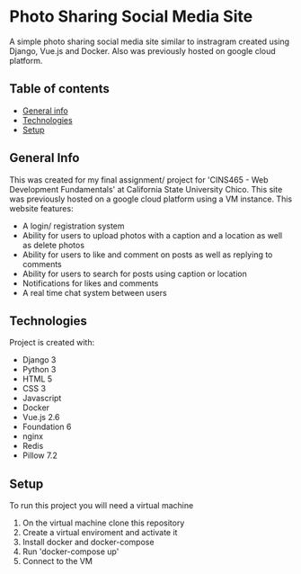 # Photo Sharing Social Media Site
A simple photo sharing social media site similar to instragram created using Django, Vue.js and Docker. Also was previously hosted on google cloud platform.

## Table of contents
* [General info](#general-info)
* [Technologies](#technologies)
* [Setup](#setup)

## General Info
This was created for my final assignment/ project for 'CINS465 - Web Development Fundamentals' at California State University Chico. This site was previously hosted on a google cloud platform using a VM instance.
This website features:
* A login/ registration system
* Ability for users to upload photos with a caption and a location as well as delete photos
* Ability for users to like and comment on posts as well as replying to comments
* Ability for users to search for posts using caption or location
* Notifications for likes and comments
* A real time chat system between users

## Technologies
Project is created with:
* Django 3
* Python 3
* HTML 5
* CSS 3
* Javascript
* Docker
* Vue.js 2.6
* Foundation 6
* nginx
* Redis
* Pillow 7.2

## Setup
To run this project you will need a virtual machine
1. On the virtual machine clone this repository
2. Create a virtual enviroment and activate it
3. Install docker and docker-compose
4. Run 'docker-compose up'
5. Connect to the VM
